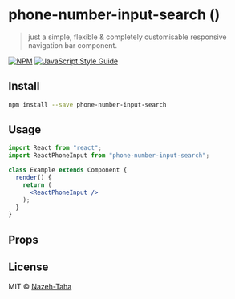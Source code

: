 # phone-number-input-search ()

> just a simple, flexible & completely customisable responsive navigation bar component.

[![NPM](https://img.shields.io/npm/v/phone-number-input-search.svg)](https://www.npmjs.com/package/phone-number-input-search) [![JavaScript Style Guide](https://img.shields.io/badge/code_style-standard-brightgreen.svg)](https://standardjs.com)


## Install

```bash
npm install --save phone-number-input-search
```

## Usage

```jsx
import React from "react";
import ReactPhoneInput from "phone-number-input-search";

class Example extends Component {
  render() {
    return (
      <ReactPhoneInput />
    );
  }
}
```

## Props



## License

MIT © [Nazeh-Taha](https://github.com/Nazeh-Taha)
